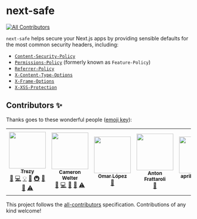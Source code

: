 # next-safe
<!-- ALL-CONTRIBUTORS-BADGE:START - Do not remove or modify this section -->
[![All Contributors](https://img.shields.io/badge/all_contributors-6-orange.svg?style=flat-square)](#contributors-)
<!-- ALL-CONTRIBUTORS-BADGE:END -->

`next-safe` helps secure your Next.js apps by providing sensible defaults for the most common security headers, including:

* [`Content-Security-Policy`](https://developer.mozilla.org/en-US/docs/Web/HTTP/CSP)
* [`Permissions-Policy`](https://developer.mozilla.org/en-US/docs/Web/HTTP/Headers/Feature-Policy) (formerly known as `Feature-Policy`)
* [`Referrer-Policy`](https://developer.mozilla.org/en-US/docs/Web/HTTP/Headers/Referrer-Policy)
* [`X-Content-Type-Options`](https://developer.mozilla.org/en-US/docs/Web/HTTP/Headers/X-Content-Type-Options)
* [`X-Frame-Options`](https://developer.mozilla.org/en-US/docs/Web/HTTP/Headers/X-Frame-Options)
* [`X-XSS-Protection`](https://developer.mozilla.org/en-US/docs/Web/HTTP/Headers/X-XSS-Protection)

## Contributors ✨

Thanks goes to these wonderful people ([emoji key](https://allcontributors.org/docs/en/emoji-key)):

<!-- ALL-CONTRIBUTORS-LIST:START - Do not remove or modify this section -->
<!-- prettier-ignore-start -->
<!-- markdownlint-disable -->
<table>
  <tr>
    <td align="center"><a href="http://trezy.com"><img src="https://avatars.githubusercontent.com/u/442980?v=4?s=100" width="100px;" alt=""/><br /><sub><b>Trezy</b></sub></a><br /><a href="https://github.com/trezy/next-safe/issues?q=author%3Atrezy" title="Bug reports">🐛</a> <a href="https://github.com/trezy/next-safe/commits?author=trezy" title="Code">💻</a> <a href="#example-trezy" title="Examples">💡</a> <a href="#ideas-trezy" title="Ideas, Planning, & Feedback">🤔</a> <a href="#infra-trezy" title="Infrastructure (Hosting, Build-Tools, etc)">🚇</a> <a href="#maintenance-trezy" title="Maintenance">🚧</a> <a href="https://github.com/trezy/next-safe/pulls?q=is%3Apr+reviewed-by%3Atrezy" title="Reviewed Pull Requests">👀</a> <a href="https://github.com/trezy/next-safe/commits?author=trezy" title="Tests">⚠️</a></td>
    <td align="center"><a href="https://github.com/UncleClapton"><img src="https://avatars.githubusercontent.com/u/2686824?v=4?s=100" width="100px;" alt=""/><br /><sub><b>Cameron Welter</b></sub></a><br /><a href="https://github.com/trezy/next-safe/issues?q=author%3AUncleClapton" title="Bug reports">🐛</a> <a href="https://github.com/trezy/next-safe/commits?author=UncleClapton" title="Code">💻</a> <a href="#ideas-UncleClapton" title="Ideas, Planning, & Feedback">🤔</a> <a href="#maintenance-UncleClapton" title="Maintenance">🚧</a> <a href="https://github.com/trezy/next-safe/commits?author=UncleClapton" title="Tests">⚠️</a></td>
    <td align="center"><a href="https://www.linkedin.com/in/zomars/"><img src="https://avatars.githubusercontent.com/u/3504472?v=4?s=100" width="100px;" alt=""/><br /><sub><b>Omar López</b></sub></a><br /><a href="https://github.com/trezy/next-safe/commits?author=zomars" title="Documentation">📖</a></td>
    <td align="center"><a href="https://github.com/frattaro"><img src="https://avatars.githubusercontent.com/u/14955351?v=4?s=100" width="100px;" alt=""/><br /><sub><b>Anton Frattaroli</b></sub></a><br /><a href="https://github.com/trezy/next-safe/issues?q=author%3Afrattaro" title="Bug reports">🐛</a></td>
    <td align="center"><a href="https://github.com/april-ctrlspire"><img src="https://avatars.githubusercontent.com/u/79557092?v=4?s=100" width="100px;" alt=""/><br /><sub><b>april-ctrlspire</b></sub></a><br /><a href="#ideas-april-ctrlspire" title="Ideas, Planning, & Feedback">🤔</a></td>
    <td align="center"><a href="https://github.com/JLucasCAmorim"><img src="https://avatars.githubusercontent.com/u/27377264?v=4?s=100" width="100px;" alt=""/><br /><sub><b>João Lucas Evangelista C. de Amorim</b></sub></a><br /><a href="https://github.com/trezy/next-safe/issues?q=author%3AJLucasCAmorim" title="Bug reports">🐛</a> <a href="https://github.com/trezy/next-safe/commits?author=JLucasCAmorim" title="Code">💻</a></td>
  </tr>
</table>

<!-- markdownlint-restore -->
<!-- prettier-ignore-end -->

<!-- ALL-CONTRIBUTORS-LIST:END -->

This project follows the [all-contributors](https://github.com/all-contributors/all-contributors) specification. Contributions of any kind welcome!
